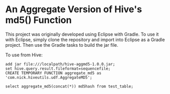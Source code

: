 # An Aggregate Version of Hive's md5() Function
This project was originally developed using Eclipse with Gradle.  To use it with Eclipse, simply clone the repository and import into Eclipse as a Gradle project.  Then use the Gradle tasks to build the jar file.

To use from Hive:

```
add jar file:///localpath/hive-aggmd5-1.0.0.jar;
set hive.query.result.fileformat=sequencefile;
CREATE TEMPORARY FUNCTION aggregate_md5 as 'com.nick.hiveutils.udf.AggregateMD5';

select aggregate_md5(concat(*)) md5hash from test_table;
```